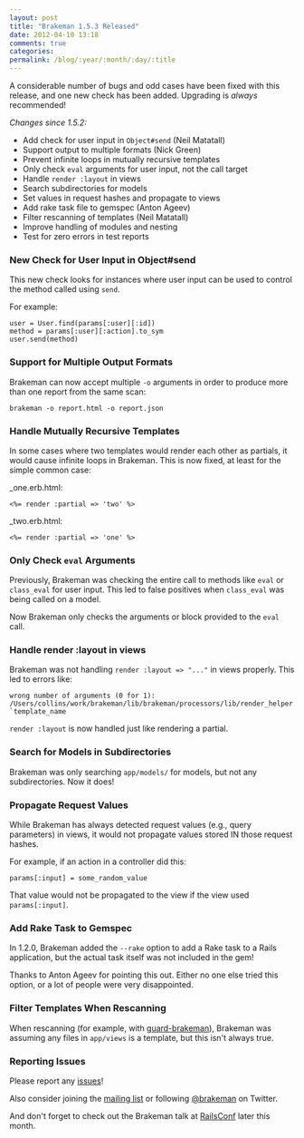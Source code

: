 ```yaml
---
layout: post
title: "Brakeman 1.5.3 Released"
date: 2012-04-10 13:18
comments: true
categories:
permalink: /blog/:year/:month/:day/:title
---
```


A considerable number of bugs and odd cases have been fixed with this release, and one new check has been added. Upgrading is _always_ recommended!

_Changes since 1.5.2:_

 * Add check for user input in `Object#send` (Neil Matatall)
 * Support output to multiple formats (Nick Green)
 * Prevent infinite loops in mutually recursive templates
 * Only check `eval` arguments for user input, not the call target
 * Handle `render :layout` in views
 * Search subdirectories for models
 * Set values in request hashes and propagate to views
 * Add rake task file to gemspec (Anton Ageev)
 * Filter rescanning of templates (Neil Matatall)
 * Improve handling of modules and nesting
 * Test for zero errors in test reports

### New Check for User Input in Object#send

This new check looks for instances where user input can be used to control the method called using `send`.

For example:

    user = User.find(params[:user][:id])
    method = params[:user][:action].to_sym
    user.send(method)

### Support for Multiple Output Formats

Brakeman can now accept multiple `-o` arguments in order to produce more than one report from the same scan:

    brakeman -o report.html -o report.json

### Handle Mutually Recursive Templates

In some cases where two templates would render each other as partials, it would cause infinite loops in Brakeman. This is now fixed, at least for the simple common case:

\_one.erb.html:

    <%= render :partial => 'two' %>

\_two.erb.html:
    
    <%= render :partial => 'one' %>

### Only Check `eval` Arguments

Previously, Brakeman was checking the entire call to methods like `eval` or `class_eval` for user input. This led to false positives when `class_eval` was being called on a model.

Now Brakeman only checks the arguments or block provided to the `eval` call.

### Handle render :layout in views

Brakeman was not handling `render :layout => "..."` in views properly. This led to errors like:

    wrong number of arguments (0 for 1): /Users/collins/work/brakeman/lib/brakeman/processors/lib/render_helper.rb:14:in `template_name

`render :layout` is now handled just like rendering a partial.

### Search for Models in Subdirectories

Brakeman was only searching `app/models/` for models, but not any subdirectories. Now it does!

### Propagate Request Values

While Brakeman has always detected request values (e.g., query parameters) in views, it would not propagate values stored IN those request hashes.

For example, if an action in a controller did this:

    params[:input] = some_random_value

That value would not be propagated to the view if the view used `params[:input]`.

### Add Rake Task to Gemspec

In 1.2.0, Brakeman added the `--rake` option to add a Rake task to a Rails application, but the actual task itself was not included in the gem!

Thanks to Anton Ageev for pointing this out. Either no one else tried this option, or a lot of people were very disappointed. 

### Filter Templates When Rescanning

When rescanning (for example, with [guard-brakeman](https://github.com/guard/guard-brakeman)), Brakeman was assuming any files in `app/views` is a template, but this isn't always true.

### Reporting Issues

Please report any [issues](https://github.com/presidentbeef/brakeman/issues)!

Also consider joining the [mailing list](http://brakemanscanner.org/contact/) or following [@brakeman](https://twitter.com/brakeman) on Twitter.

And don't forget to check out the Brakeman talk at [RailsConf](http://railsconf2012.com/sessions/44) later this month.
